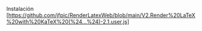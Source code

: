 Instalación [https://github.com/jfpic/RenderLatexWeb/blob/main/V2.Render%20LaTeX%20with%20KaTeX%20(%24...%24)-2.1.user.js]
